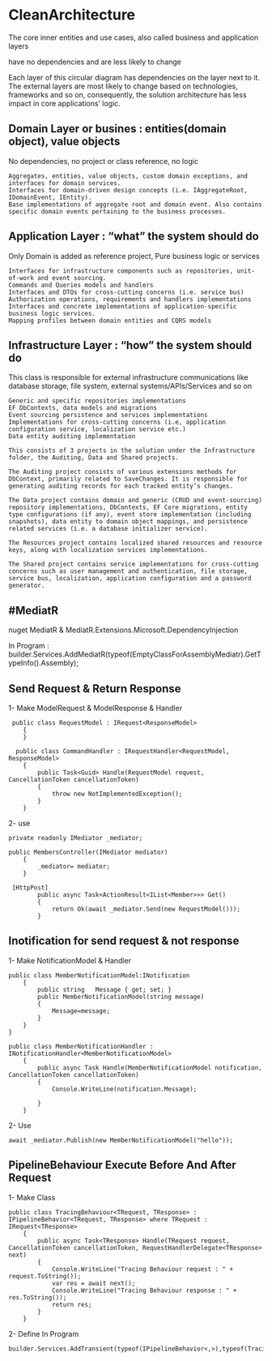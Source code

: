 # CleanArchitecture
The core inner entities and use cases, also called business and application layers

have no dependencies and are less likely to change

Each layer of this circular diagram has dependencies on the layer next to it. The external layers are most likely to change based on technologies, frameworks and so on, consequently, the solution architecture has less 
impact in core applications’ logic.​

Domain Layer or busines :  entities(domain object), value objects
-----------
No dependencies, no project or class reference, no logic

	Aggregates, entities, value objects, custom domain exceptions, and interfaces for domain services.
 	Interfaces for domain-driven design concepts (i.e. IAggregateRoot, IDomainEvent, IEntity).
 	Base implementations of aggregate root and domain event. Also contains specific domain events pertaining to the business processes.
 
Application Layer       : “what” the system should do
---------------------
Only Domain is added as reference project, Pure business logic or services

	Interfaces for infrastructure components such as repositories, unit-of-work and event sourcing.
	Commands and Queries models and handlers
	Interfaces and DTOs for cross-cutting concerns (i.e. service bus) Authorization operations, requirements and handlers implementations
	Interfaces and concrete implementations of application-specific business logic services.
	Mapping profiles between domain entities and CQRS models
 
Infrastructure Layer    : “how” the system should do
--------
This class is responsible for external infrastructure communications like database storage, file system, external systems/APIs/Services and so on

	Generic and specific repositories implementations
	EF DbContexts, data models and migrations
	Event sourcing persistence and services implementations
	Implementations for cross-cutting concerns (i.e, application configuration service, localization service etc.)
	Data entity auditing implementation
	
	This consists of 3 projects in the solution under the Infrastructure folder, the Auditing, Data and Shared projects.

	The Auditing project consists of various extensions methods for DbContext, primarily related to SaveChanges. It is responsible for generating auditing records for each tracked entity’s changes.

	The Data project contains domain and generic (CRUD and event-sourcing) repository implementations, DbContexts, EF Core migrations, entity type configurations (if any), event store implementation (including snapshots), data entity to domain object mappings, and persistence related services (i.e. a database initializer service).

	The Resources project contains localized shared resources and resource keys, along with localization services implementations.

	The Shared project contains service implementations for cross-cutting concerns such as user management and authentication, file storage, service bus, localization, application configuration and a password generator.

#MediatR
-------------------
nuget MediatR & MediatR.Extensions.Microsoft.DependencyInjection

In Program : builder.Services.AddMediatR(typeof(EmptyClassForAssemblyMediatr).GetTypeInfo().Assembly);

## Send Request & Return Response

1- Make ModelRequest & ModelResponse & Handler

	 public class RequestModel : IRequest<ResponseModel>
	    {
	    }
  
      public class CommandHandler : IRequestHandler<RequestModel, ResponseModel>
	    {
	        public Task<Guid> Handle(RequestModel request, CancellationToken cancellationToken)
	        {
	            throw new NotImplementedException();
	        }
	    }

2- use  
	
 	private readonly IMediator _mediator;
        
	public MembersController(IMediator mediator)
        {
            _mediator= mediator;
        }

	 [HttpPost]
	        public async Task<ActionResult<IList<Member>>> Get()
	        {
	            return Ok(await _mediator.Send(new RequestModel()));
	        }

## Inotification for send request & not response 

1- Make NotificationModel & Handler

	public class MemberNotificationModel:INotification
	    {
	        public string   Message { get; set; }
	        public MemberNotificationModel(string message)
	        {
	            Message=message;
	        }
	    }
	}

 	public class MemberNotificationHandler : INotificationHandler<MemberNotificationModel>
	    {
	        public async Task Handle(MemberNotificationModel notification, CancellationToken cancellationToken)
	        {
	            Console.WriteLine(notification.Message);
	            
	        }
	    }

2- Use  

	await _mediator.Publish(new MemberNotificationModel("hello"));

 ## PipelineBehaviour Execute Before And After Request 

 1- Make Class

 	public class TracingBehaviour<TRequest, TResponse> : IPipelineBehavior<TRequest, TResponse> where TRequest : IRequest<TResponse>
	    {
	        public async Task<TResponse> Handle(TRequest request, CancellationToken cancellationToken, RequestHandlerDelegate<TResponse> next)
	        {
	            Console.WriteLine("Tracing Behaviour request : " + request.ToString());
	            var res = await next();
	            Console.WriteLine("Tracing Behaviour response : " + res.ToString());
	            return res;
	        }
	    }

2- Define In Program

	builder.Services.AddTransient(typeof(IPipelineBehavior<,>),typeof(TracingBehaviour<,>));



 
